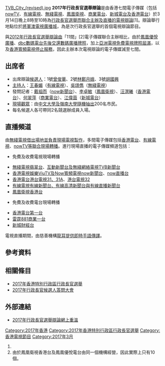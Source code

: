 [TVB_City_(revised).jpg](https://zh.wikipedia.org/wiki/File:TVB_City_\(revised\).jpg "fig:TVB_City_(revised).jpg")
**2017年行政長官選舉辯論**是由香港七間電子傳媒（包括[nowTV](https://zh.wikipedia.org/wiki/nowTV "wikilink")、[有線電視](../Page/香港有線電視.md "wikilink")、[無綫電視](https://zh.wikipedia.org/wiki/無綫電視 "wikilink")、[鳳凰衛視](https://zh.wikipedia.org/wiki/鳳凰衛視 "wikilink")、[商業電台](https://zh.wikipedia.org/wiki/商業電台 "wikilink")、[新城電台及](../Page/新城電台.md "wikilink")[香港電台](../Page/香港電台.md "wikilink")）於3月14日晚上8時至10時為[行政長官選舉而聯合主辦及直播的電視辯論](../Page/2017年香港特別行政區行政長官選舉.md "wikilink")\[1\]。辯論舉行地點位於[將軍澳](../Page/將軍澳.md "wikilink")[電視廣播城](../Page/電視廣播城.md "wikilink")，為是次行政長官選舉的首個電視辯論節目。

與[2012年行政長官選舉辯論由](https://zh.wikipedia.org/wiki/2012年行政長官選舉辯論 "wikilink")「11間」\[2\]電子傳媒聯合主辦相比，由於[鳳凰優悅廣播](../Page/鳳凰優悅.md "wikilink")、[dbc數碼電台先後交還數碼廣播牌照](https://zh.wikipedia.org/wiki/香港數碼廣播有限公司 "wikilink")，加上[亞洲電視免費電視牌照屆滿](../Page/亞洲電視.md "wikilink")，以及[香港寬頻電視停止服務](../Page/香港寬頻bbTV.md "wikilink")，因此主辦本次電視辯論的電子傳媒減至七間。

## 出席者

  - 出席辯論[候選人](https://zh.wikipedia.org/wiki/候選人 "wikilink")：1號[曾俊華](../Page/曾俊華.md "wikilink")、2號[林鄭月娥](../Page/林鄭月娥.md "wikilink")、3號[胡國興](../Page/胡國興.md "wikilink")
  - [主持人](https://zh.wikipedia.org/wiki/主持人 "wikilink")：[王春媚](../Page/王春媚.md "wikilink")（[有線電視](../Page/香港有線電視.md "wikilink")）、[吳璟儁](../Page/吳璟儁.md "wikilink")（[無綫電視](https://zh.wikipedia.org/wiki/無綫電視 "wikilink")）
  - 發問記者：[戴祖而](https://zh.wikipedia.org/wiki/戴祖而 "wikilink")（[now新聞台](https://zh.wikipedia.org/wiki/now新聞台 "wikilink")）、[李卓敏](../Page/李卓敏_\(記者\).md "wikilink")（[鳳凰衛視](https://zh.wikipedia.org/wiki/鳳凰衛視 "wikilink")）、[汪溟曦](https://zh.wikipedia.org/wiki/汪溟曦 "wikilink")（[香港電台](../Page/香港電台.md "wikilink")）、[何翠萍](https://zh.wikipedia.org/wiki/何翠萍 "wikilink")（[商業電台](https://zh.wikipedia.org/wiki/商業電台 "wikilink")）、[江偉茵](https://zh.wikipedia.org/wiki/江偉茵 "wikilink")（[新城電台](../Page/新城電台.md "wikilink")）
  - [現場觀眾](https://zh.wikipedia.org/wiki/現場觀眾 "wikilink")：由[中文大學及](https://zh.wikipedia.org/wiki/香港中文大學 "wikilink")[嶺南大學](../Page/嶺南大學_\(香港\).md "wikilink")[隨機抽出](https://zh.wikipedia.org/wiki/隨機 "wikilink")200名市民。
  - 每名候選人各可帶同2名競選辦成員入場。

## 直播頻道

由[無綫電視借出場地並負責現場電視製作](https://zh.wikipedia.org/wiki/無綫電視 "wikilink")，多間電子傳媒包括[香港電台](../Page/香港電台.md "wikilink")、[有線電視](../Page/香港有線電視.md "wikilink")、[nowTV等聯合現場轉播](https://zh.wikipedia.org/wiki/nowTV "wikilink")。進行現場直播的電子傳媒頻道包括：

  - 免費及收費電視現場轉播

<!-- end list -->

  - [無綫電視](../Page/電視廣播有限公司.md "wikilink")[翡翠台](../Page/翡翠台.md "wikilink")、[互動新聞台及](https://zh.wikipedia.org/wiki/互動新聞台 "wikilink")[無綫網絡電視](https://zh.wikipedia.org/wiki/無綫網絡電視 "wikilink")[TVB新聞台](../Page/TVB新聞台.md "wikilink")
  - [香港電視娛樂](../Page/香港電視娛樂.md "wikilink")[ViuTV及](../Page/ViuTV.md "wikilink")[Now寬頻電視](https://zh.wikipedia.org/wiki/Now寬頻電視 "wikilink")[now新聞台](https://zh.wikipedia.org/wiki/now新聞台 "wikilink")、[now直播台](https://zh.wikipedia.org/wiki/now直播台 "wikilink")
  - [香港電台](../Page/香港電台.md "wikilink")[港台電視31、31A](https://zh.wikipedia.org/wiki/港台電視31、31A "wikilink")、[港台電視32](https://zh.wikipedia.org/wiki/港台電視32 "wikilink")
  - [有線電視](../Page/香港有線電視.md "wikilink")[有線新聞台、有線高清新聞台與](../Page/有線新聞台.md "wikilink")[有線直播新聞台](../Page/有線直播新聞台.md "wikilink")
  - [鳳凰衛視](https://zh.wikipedia.org/wiki/鳳凰衛視 "wikilink")[香港台](../Page/鳳凰衛視香港台.md "wikilink")

<!-- end list -->

  - 免費及收費電台現場轉播

<!-- end list -->

  - [香港電台第一台](../Page/香港電台第一台.md "wikilink")
  - [雷霆881商業一台](../Page/雷霆881.md "wikilink")
  - [新城財經台](../Page/新城財經台.md "wikilink")

電視直播期間，由慈善機構[龍耳提供即時](../Page/龍耳.md "wikilink")[手語傳譯](https://zh.wikipedia.org/wiki/手語傳譯 "wikilink")。

## 參考資料

<references/>

## 相關條目

  - [2017年香港特別行政區行政長官選舉](../Page/2017年香港特別行政區行政長官選舉.md "wikilink")
  - [2017年行政長官候選人答問大會](https://zh.wikipedia.org/wiki/2017年行政長官候選人答問大會 "wikilink")

## 外部連結

  - [2017年行政長官選舉辯論網上重溫](https://www.youtube.com/watch?v=eVbRM_FViSg)

[Category:2017年香港](https://zh.wikipedia.org/wiki/Category:2017年香港 "wikilink")
[Category:2017年香港特別行政區行政長官選舉](https://zh.wikipedia.org/wiki/Category:2017年香港特別行政區行政長官選舉 "wikilink")
[Category:香港電視節目](https://zh.wikipedia.org/wiki/Category:香港電視節目 "wikilink")
[Category:2017年3月](https://zh.wikipedia.org/wiki/Category:2017年3月 "wikilink")

1.
2.  由於鳳凰衛視香港台及鳳凰優悅電台由同一個機構經營，因此實際上只有10個。